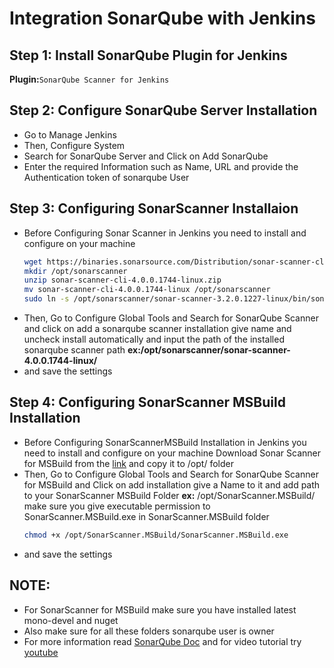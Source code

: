 # Integration SonarQube with Jenkins

## Step 1:  Install SonarQube Plugin for Jenkins
**Plugin:**```SonarQube Scanner for Jenkins```

## Step 2: Configure SonarQube Server Installation
 - Go to Manage Jenkins
 - Then, Configure System
 - Search for SonarQube Server and Click on Add SonarQube
 - Enter the required Information such as Name, URL and provide the Authentication token of sonarqube User

## Step 3: Configuring SonarScanner Installaion
 - Before Configuring Sonar Scanner in Jenkins you need to install and configure on your machine 
   ```bash
   wget https://binaries.sonarsource.com/Distribution/sonar-scanner-cli/sonar-scanner-cli-4.0.0.1744-linux.zip
   mkdir /opt/sonarscanner
   unzip sonar-scanner-cli-4.0.0.1744-linux.zip
   mv sonar-scanner-cli-4.0.0.1744-linux /opt/sonarscanner
   sudo ln -s /opt/sonarscanner/sonar-scanner-3.2.0.1227-linux/bin/sonar-scanner /usr/local/bin/sonar-scanner
   ```
 - Then, Go to Configure Global Tools and Search for SonarQube Scanner and click on  add a sonarqube scanner installation give name and uncheck install automatically and input the path of the installed sonarqube scanner path **ex:/opt/sonarscanner/sonar-scanner-4.0.0.1744-linux/**
 - and save the settings
 
## Step 4: Configuring SonarScanner MSBuild Installation
 - Before Configuring SonarScannerMSBuild Installation in Jenkins you need to install and configure on your machine
   Download Sonar Scanner for MSBuild from the [link](https://github-production-release-asset-2e65be.s3.amazonaws.com/34444711/86426b00-8213-11e9-8f88-703c2f5a2213?X-Amz-Algorithm=AWS4-HMAC-SHA256&X-Amz-Credential=AKIAIWNJYAX4CSVEH53A%2F20190715%2Fus-east-1%2Fs3%2Faws4_request&X-Amz-Date=20190715T093458Z&X-Amz-Expires=300&X-Amz-Signature=c03a4bf86f05e624601322bcbf77e367303a89fc222d43ec23afca024ed5a6dc&X-Amz-SignedHeaders=host&actor_id=18532675&response-content-disposition=attachment%3B%20filename%3Dsonar-scanner-msbuild-4.6.2.2108-net46.zip&response-content-type=application%2Foctet-stream) and copy it to /opt/ folder
 - Then, Go to Configure Global Tools and Search for SonarQube Scanner for MSBuild and Click on add installation give a Name to it and add path to your SonarScanner MSBuild Folder **ex:** /opt/SonarScanner.MSBuild/ make sure you give executable permission to SonarScanner.MSBuild.exe in SonarScanner.MSBuild folder 
   ```bash
   chmod +x /opt/SonarScanner.MSBuild/SonarScanner.MSBuild.exe
   ```
 - and save the settings<br/>
## NOTE:
 - For SonarScanner for MSBuild make sure you have installed latest mono-devel and nuget
 - Also make sure for all these folders sonarqube user is owner
 - For more information read [SonarQube Doc](https://docs.sonarqube.org/latest/) and for video tutorial try [youtube](https://youtu.be/jh7utASgKj4)
